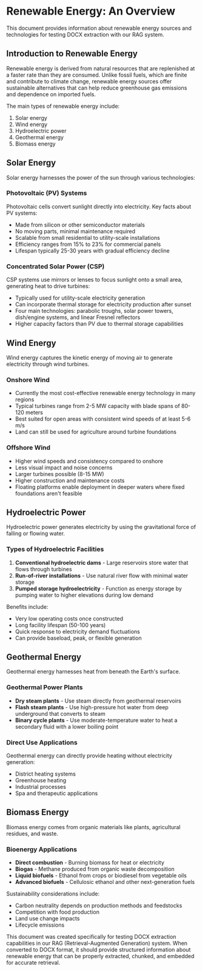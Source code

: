 # Renewable Energy: An Overview

This document provides information about renewable energy sources and technologies for testing DOCX extraction with our RAG system.

## Introduction to Renewable Energy

Renewable energy is derived from natural resources that are replenished at a faster rate than they are consumed. Unlike fossil fuels, which are finite and contribute to climate change, renewable energy sources offer sustainable alternatives that can help reduce greenhouse gas emissions and dependence on imported fuels.

The main types of renewable energy include:

1. Solar energy
2. Wind energy
3. Hydroelectric power
4. Geothermal energy
5. Biomass energy

## Solar Energy

Solar energy harnesses the power of the sun through various technologies:

### Photovoltaic (PV) Systems

Photovoltaic cells convert sunlight directly into electricity. Key facts about PV systems:

- Made from silicon or other semiconductor materials
- No moving parts, minimal maintenance required
- Scalable from small residential to utility-scale installations
- Efficiency ranges from 15% to 23% for commercial panels
- Lifespan typically 25-30 years with gradual efficiency decline

### Concentrated Solar Power (CSP)

CSP systems use mirrors or lenses to focus sunlight onto a small area, generating heat to drive turbines:

- Typically used for utility-scale electricity generation
- Can incorporate thermal storage for electricity production after sunset
- Four main technologies: parabolic troughs, solar power towers, dish/engine systems, and linear Fresnel reflectors
- Higher capacity factors than PV due to thermal storage capabilities

## Wind Energy

Wind energy captures the kinetic energy of moving air to generate electricity through wind turbines.

### Onshore Wind

- Currently the most cost-effective renewable energy technology in many regions
- Typical turbines range from 2-5 MW capacity with blade spans of 80-120 meters
- Best suited for open areas with consistent wind speeds of at least 5-6 m/s
- Land can still be used for agriculture around turbine foundations

### Offshore Wind

- Higher wind speeds and consistency compared to onshore
- Less visual impact and noise concerns
- Larger turbines possible (8-15 MW)
- Higher construction and maintenance costs
- Floating platforms enable deployment in deeper waters where fixed foundations aren't feasible

## Hydroelectric Power

Hydroelectric power generates electricity by using the gravitational force of falling or flowing water.

### Types of Hydroelectric Facilities

1. **Conventional hydroelectric dams** - Large reservoirs store water that flows through turbines
2. **Run-of-river installations** - Use natural river flow with minimal water storage
3. **Pumped storage hydroelectricity** - Function as energy storage by pumping water to higher elevations during low demand

Benefits include:
- Very low operating costs once constructed
- Long facility lifespan (50-100 years)
- Quick response to electricity demand fluctuations
- Can provide baseload, peak, or flexible generation

## Geothermal Energy

Geothermal energy harnesses heat from beneath the Earth's surface.

### Geothermal Power Plants

- **Dry steam plants** - Use steam directly from geothermal reservoirs
- **Flash steam plants** - Use high-pressure hot water from deep underground that converts to steam
- **Binary cycle plants** - Use moderate-temperature water to heat a secondary fluid with a lower boiling point

### Direct Use Applications

Geothermal energy can directly provide heating without electricity generation:
- District heating systems
- Greenhouse heating
- Industrial processes
- Spa and therapeutic applications

## Biomass Energy

Biomass energy comes from organic materials like plants, agricultural residues, and waste.

### Bioenergy Applications

- **Direct combustion** - Burning biomass for heat or electricity
- **Biogas** - Methane produced from organic waste decomposition
- **Liquid biofuels** - Ethanol from crops or biodiesel from vegetable oils
- **Advanced biofuels** - Cellulosic ethanol and other next-generation fuels

Sustainability considerations include:
- Carbon neutrality depends on production methods and feedstocks
- Competition with food production
- Land use change impacts
- Lifecycle emissions

This document was created specifically for testing DOCX extraction capabilities in our RAG (Retrieval-Augmented Generation) system. When converted to DOCX format, it should provide structured information about renewable energy that can be properly extracted, chunked, and embedded for accurate retrieval. 